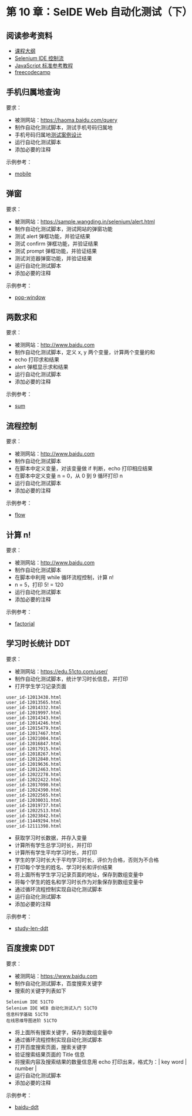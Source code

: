 # 第 10 章：SeIDE Web 自动化测试（下）

## 阅读参考资料

- [课程大纲](http://naotu.baidu.com/file/3eac522d757bf8b4822b37280d5c4ff7?token=2ea0dfb5502d6a4e)
- [Selenium IDE 控制流](https://selenium.wangding.in/control-flow.html)
- [JavaScript 标准参考教程](http://JavaScript.ruanyifeng.com)
- [freecodecamp](https://freecodecamp.cn/)

## 手机归属地查询

要求：
- 被测网站：https://haoma.baidu.com/query
- 制作自动化测试脚本，测试手机号码归属地
- 手机号码归属地[测试案例设计](https://processon.com/view/581805e0e4b09047a82bd47c)
- 运行自动化测试脚本
- 添加必要的注释

示例参考：
- [mobile](https://github.com/wangding/selenium-ide-demo/blob/master/test/mobile.side)

## 弹窗

要求：
- 被测网站：https://sample.wangding.in/selenium/alert.html
- 制作自动化测试脚本，测试网站的弹窗功能
- 测试 alert 弹框功能，并验证结果
- 测试 confirm 弹框功能，并验证结果
- 测试 prompt 弹框功能，并验证结果
- 测试浏览器弹窗功能，并验证结果
- 运行自动化测试脚本
- 添加必要的注释

示例参考：
- [pop-window](https://github.com/wangding/selenium-ide-demo/blob/master/test/pop-window.side)

## 两数求和

要求：
- 被测网站：http://www.baidu.com
- 制作自动化测试脚本，定义 x, y 两个变量，计算两个变量的和
- echo 打印求和结果
- alert 弹框显示求和结果
- 运行自动化测试脚本
- 添加必要的注释

示例参考：
- [sum](https://github.com/wangding/selenium-ide-demo/blob/master/test/sum.side)

## 流程控制

要求：
- 被测网站：http://www.baidu.com
- 制作自动化测试脚本
- 在脚本中定义变量，对该变量做 if 判断，echo 打印相应结果
- 在脚本中定义变量 n = 0，从 0 到 9 循环打印 n
- 运行自动化测试脚本
- 添加必要的注释

示例参考：
- [flow](https://github.com/wangding/selenium-ide-demo/blob/master/test/flow.side)

## 计算 n!

要求：
- 被测网站：http://www.baidu.com
- 制作自动化测试脚本
- 在脚本中利用 while 循环流程控制，计算 n!
- n = 5，打印 5! = 120
- 运行自动化测试脚本
- 添加必要的注释

示例参考：
- [factorial](https://github.com/wangding/selenium-ide-demo/blob/master/test/factorial.side)

## 学习时长统计 DDT

要求：
- 被测网站：https://edu.51cto.com/user/
- 制作自动化测试脚本，统计学习时长信息，并打印
- 打开学生学习记录页面
```
user_id-12013438.html
user_id-12013565.html
user_id-12014332.html
user_id-12019997.html
user_id-12014343.html
user_id-12014246.html
user_id-12015479.html
user_id-12017467.html
user_id-12021004.html
user_id-12016847.html
user_id-12017915.html
user_id-12018267.html
user_id-12012840.html
user_id-12019636.html
user_id-12012463.html
user_id-12022278.html
user_id-12022422.html
user_id-12017090.html
user_id-12024390.html
user_id-12022565.html
user_id-12030031.html
user_id-12019737.html
user_id-12022513.html
user_id-12023842.html
user_id-11449294.html
user_id-12111398.html
```
- 获取学习时长数据，并存入变量
- 计算所有学生总学习时长，并打印
- 计算所有学生平均学习时长，并打印
- 学生的学习时长大于平均学习时长，评价为合格，否则为不合格
- 打印每个学生的姓名、学习时长和评价结果
- 将上面所有学生学习记录页面的地址，保存到数组变量中
- 将每个学生的姓名和学习时长作为对象保存到数组变量中
- 通过循环流程控制实现自动化测试脚本
- 运行自动化测试脚本
- 添加必要的注释

示例参考：
- [study-len-ddt](https://github.com/wangding/selenium-ide-demo/blob/master/test/study-len-ddt.side)


## 百度搜索 DDT

要求：
- 被测网站：https://www.baidu.com
- 制作自动化测试脚本，百度搜索关键字
- 搜索的关键字列表如下
```
Selenium IDE 51CTO
Selenium IDE WEB 自动化测试入门 51CTO
信息科学基础 51CTO
在线思维导图进阶 51CTO
```
- 将上面所有搜索关键字，保存到数组变量中
- 通过循环流程控制实现自动化测试脚本
- 打开百度搜索页面，搜索关键字
- 验证搜索结果页面的 Title 信息
- 将搜索内容及搜索结果的数量信息用 echo 打印出来，格式为：| key word | number |
- 运行自动化测试脚本
- 添加必要的注释

示例参考：
- [baidu-ddt](https://github.com/wangding/selenium-ide-demo/blob/master/test/baidu-ddt.side)
